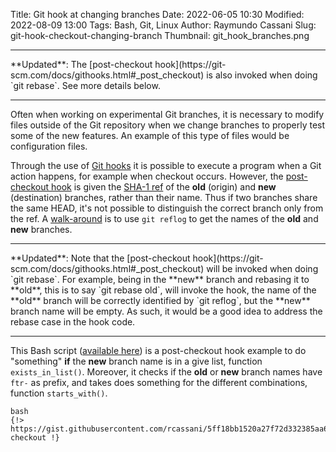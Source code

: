 Title: Git hook at changing branches
Date: 2022-06-05 10:30
Modified: 2022-08-09 13:00
Tags: Bash, Git, Linux
Author: Raymundo Cassani
Slug: git-hook-checkout-changing-branch
Thumbnail: git_hook_branches.png

<hr>
**Updated**: The [post-checkout hook](https://git-scm.com/docs/githooks.html#_post_checkout) is also invoked when doing `git rebase`. See more details below.
<hr>

Often when working on experimental Git branches, it is necessary to modify files outside of the Git repository when we change branches to properly test some of the new features. An example of this type of files would be configuration files.

Through the use of [Git hooks](https://git-scm.com/book/en/v2/Customizing-Git-Git-Hooks) it is possible to execute a program when a Git action happens, for example when checkout occurs. However, the [post-checkout hook](https://git-scm.com/docs/githooks.html#_post_checkout) is given the [SHA-1 ref](https://git-scm.com/book/en/v2/Git-Internals-Git-References) of the **old** (origin) and **new** (destination) branches, rather than their name. Thus if two branches share the same HEAD, it's not possible to distinguish the correct branch only from the ref. A [walk-around](https://stackoverflow.com/a/25590292/4859684) is to use `git reflog` to get the names of the **old** and **new** branches.

<hr>
**Updated**: Note that the [post-checkout hook](https://git-scm.com/docs/githooks.html#_post_checkout) will be invoked when doing `git rebase`. For example, being in the **new** branch and rebasing it to **old**, this is to say `git rebase old`, will invoke the hook, the name of the **old** branch will be correctly identified by `git reflog`, but the **new** branch name will be empty. As such, it would be a good idea to address the rebase case in the hook code.
<hr>

This Bash script ([available here](https://gist.github.com/rcassani/5ff18bb1520a27f72d332385aa6220f2)) is a post-checkout hook example to do "something" **if** the **new** branch name is in a give list, function `exists_in_list()`. Moreover, it checks if the **old** or **new** branch names have `ftr-` as prefix, and takes does something for the different combinations, function `starts_with()`.





    bash
    {!> https://gist.githubusercontent.com/rcassani/5ff18bb1520a27f72d332385aa6220f2/raw/785e83482bff8c56697345fd53fd4f98f30496bf/post-checkout !}
